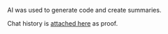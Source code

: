 AI was used to generate code and create summaries. 

Chat history is [attached here](https://github.com/gsam95/gsam95/tree/main/Kafka/AIAssistanceDocumentation) as proof. 
